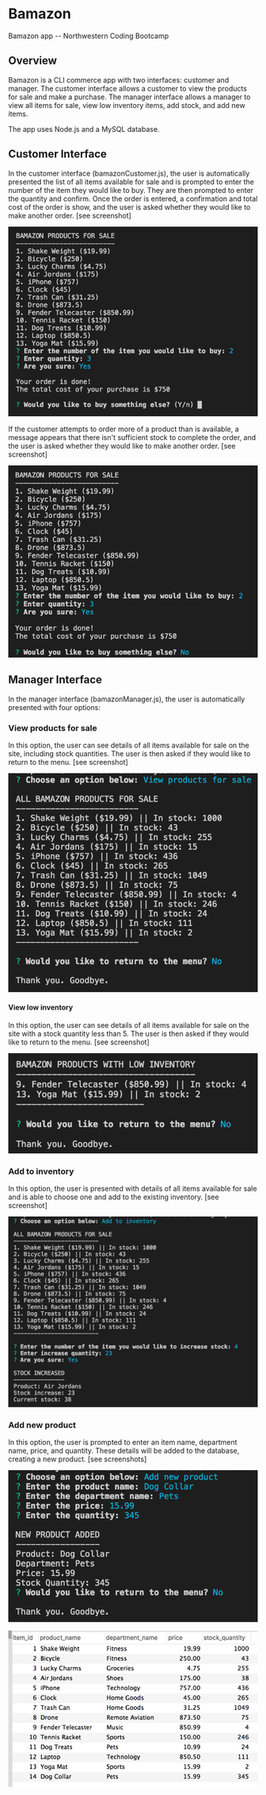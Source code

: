 # Bamazon
Bamazon app -- Northwestern Coding Bootcamp

## Overview
Bamazon is a CLI commerce app with two interfaces: customer and manager. The customer interface allows a customer to view the products for sale and make a purchase. The manager interface allows a manager to view all items for sale, view low inventory items, add stock, and add new items.

The app uses Node.js and a MySQL database.

## Customer Interface
In the customer interface (bamazonCustomer.js), the user is automatically presented the list of all items available for sale and is prompted to enter the number of the item they would like to buy. They are then prompted to enter the quantity and confirm. Once the order is entered, a confirmation and total cost of the order is show, and the user is asked whether they would like to make another order. [see screenshot]

![Customer Interface Screenshot 1](/images/BamazonCustomer_1.png)

If the customer attempts to order more of a product than is available, a message appears that there isn't sufficient stock to complete the order, and the user is asked whether they would like to make another order. [see screenshot]

![Customer Interface Screenshot 2](/images/BamazonCustomer_2.png)

## Manager Interface
In the manager interface (bamazonManager.js), the user is automatically presented with four options:

### View products for sale
In this option, the user can see details of all items available for sale on the site, including stock quantities. The user is then asked if they would like to return to the menu. [see screenshot]

![Customer Manager Screenshot 1](/images/BamazonManager_1.png)

#### View low inventory
In this option, the user can see details of all items available for sale on the site with a stock quantity less than 5. The user is then asked if they would like to return to the menu. [see screenshot]

![Customer Manager Screenshot 2](/images/BamazonManager_2.png)

### Add to inventory
In this option, the user is presented with details of all items available for sale and is able to choose one and add to the existing inventory. [see screenshot]

![Customer Manager Screenshot 3](/images/BamazonManager_3.png)

### Add new product
In this option, the user is prompted to enter an item name, department name, price, and quantity. These details will be added to the database, creating a new product. [see screenshots]

![Customer Manager Screenshot 4](/images/BamazonManager_4.png)

![Customer Manager Screenshot 5](/images/BamazonManager_5.png)